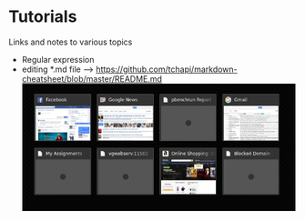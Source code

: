 # Tutorials
Links and notes to various topics
* Regular expression
* editing *.md file --> https://github.com/tchapi/markdown-cheatsheet/blob/master/README.md
![test](./test.png)

